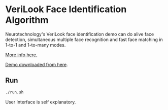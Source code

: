 # VeriLook Face Identification Algorithm #

Neurotechnology's VeriLook face identification demo can do alive face detection, simultaneous multiple face recognition and fast face matching in 1-to-1 and 1-to-many modes.

[More info here.](http://neurotechnology.com/verilook.html)

[Demo downloaded from here](http://neurotechnology.com/download.html#demo).

## Run ##

```bash
./run.sh
```

User Interface is self explanatory.
